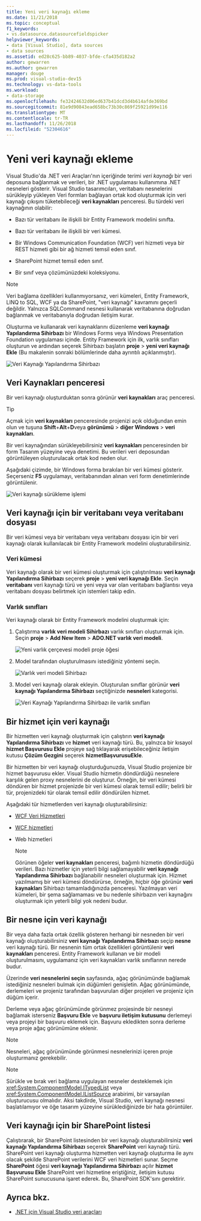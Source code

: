 ```yaml
---
title: Yeni veri kaynağı ekleme
ms.date: 11/21/2018
ms.topic: conceptual
f1_keywords:
- vs.datasource.datasourcefieldspicker
helpviewer_keywords:
- data [Visual Studio], data sources
- data sources
ms.assetid: ed28c625-bb89-4037-bfde-cfa435d182a2
author: gewarren
ms.author: gewarren
manager: douge
ms.prod: visual-studio-dev15
ms.technology: vs-data-tools
ms.workload:
- data-storage
ms.openlocfilehash: fe32424632d06ed637b41dcd3d4b614afde369bd
ms.sourcegitcommit: 81e9d90843ead658bc73b30c869f25921d99e116
ms.translationtype: MT
ms.contentlocale: tr-TR
ms.lasthandoff: 11/26/2018
ms.locfileid: "52304616"
---
```

# <a name="add-new-data-sources"></a>Yeni veri kaynağı ekleme

Visual Studio'da .NET veri Araçları'nın içeriğinde terimi *veri kaynağı* bir veri deposuna bağlanmak ve verileri, bir .NET uygulaması kullanımına .NET nesneleri gösterir. Visual Studio tasarımcıları, veritabanı nesnelerini sürükleyip yükleyen Veri formları bağlayan ortak kod oluşturmak için veri kaynağı çıkışını tüketebileceği **veri kaynakları** penceresi. Bu türdeki veri kaynağının olabilir:

- Bazı tür veritabanı ile ilişkili bir Entity Framework modelini sınıfta.

- Bazı tür veritabanı ile ilişkili bir veri kümesi.

- Bir Windows Communication Foundation (WCF) veri hizmeti veya bir REST hizmeti gibi bir ağ hizmeti temsil eden sınıf.

- SharePoint hizmet temsil eden sınıf.

- Bir sınıf veya çözümünüzdeki koleksiyonu.

> [!NOTE]
> Veri bağlama özellikleri kullanmıyorsanız, veri kümeleri, Entity Framework, LINQ to SQL, WCF ya da SharePoint, "veri kaynağı" kavramını geçerli değildir. Yalnızca SQLCommand nesnesi kullanarak veritabanına doğrudan bağlanmak ve veritabanıyla doğrudan iletişim kurar.

Oluşturma ve kullanarak veri kaynaklarını düzenleme **veri kaynağı Yapılandırma Sihirbazı** bir Windows Forms veya Windows Presentation Foundation uygulaması içinde. Entity Framework için ilk, varlık sınıfları oluşturun ve ardından seçerek Sihirbazı başlatın **proje** > **yeni veri kaynağı Ekle** (Bu makalenin sonraki bölümlerinde daha ayrıntılı açıklanmıştır).

![Veri Kaynağı Yapılandırma Sihirbazı](../data-tools/media/data-source-configuration-wizard.png)

## <a name="data-sources-window"></a>Veri Kaynakları penceresi

Bir veri kaynağı oluşturduktan sonra görünür **veri kaynakları** araç penceresi.

> [!TIP]
> Açmak için **veri kaynakları** penceresinde projenizi açık olduğundan emin olun ve tuşuna **Shift**+**Alt**+**D**veya **görünümü** > **diğer Windows** > **veri kaynakları**.

Bir veri kaynağından sürükleyebilirsiniz **veri kaynakları** penceresinden bir form Tasarım yüzeyine veya denetimi. Bu verileri veri deposundan görüntüleyen oluşturulacak ortak kod neden olur.

Aşağıdaki çizimde, bir Windows forma bırakılan bir veri kümesi gösterir. Seçerseniz **F5** uygulamayı, veritabanından alınan veri form denetimlerinde görüntülenir.

![Veri kaynağı sürükleme işlemi](../data-tools/media/raddata-data-source-drag-operation.png)

## <a name="data-source-for-a-database-or-a-database-file"></a>Veri kaynağı için bir veritabanı veya veritabanı dosyası

Bir veri kümesi veya bir veritabanı veya veritabanı dosyası için bir veri kaynağı olarak kullanılacak bir Entity Framework modelini oluşturabilirsiniz.

### <a name="dataset"></a>Veri kümesi

Veri kaynağı olarak bir veri kümesi oluşturmak için çalıştırılması **veri kaynağı Yapılandırma Sihirbazı** seçerek **proje** > **yeni veri kaynağı Ekle**. Seçin **veritabanı** veri kaynağı türü ve yeni veya var olan veritabanı bağlantısı veya veritabanı dosyası belirtmek için istemleri takip edin.

### <a name="entity-classes"></a>Varlık sınıfları

Veri kaynağı olarak bir Entity Framework modelini oluşturmak için:

1. Çalıştırma **varlık veri modeli Sihirbazı** varlık sınıfları oluşturmak için. Seçin **proje** > **Add New Item** > **ADO.NET varlık veri modeli**.

   ![Yeni varlık çerçevesi modeli proje öğesi](../data-tools/media/raddata-new-entity-framework-model-project-item.png)

1. Model tarafından oluşturulmasını istediğiniz yöntemi seçin.

   ![Varlık veri modeli Sihirbazı](../data-tools/media/raddata-entity-data-model-wizard.png)

1. Model veri kaynağı olarak ekleyin. Oluşturulan sınıflar görünür **veri kaynağı Yapılandırma Sihirbazı** seçtiğinizde **nesneleri** kategorisi.

   ![Veri Kaynağı Yapılandırma Sihirbazı ile varlık sınıfları](../data-tools/media/raddata-data-source-configuration-wizard-with-entity-classes.png)

## <a name="data-source-for-a-service"></a>Bir hizmet için veri kaynağı

Bir hizmetten veri kaynağı oluşturmak için çalıştırın **veri kaynağı Yapılandırma Sihirbazı** ve **hizmet** veri kaynağı türü. Bu, yalnızca bir kısayol **hizmet Başvurusu Ekle** projeye sağ tıklayarak erişebileceğiniz iletişim kutusu **Çözüm Gezgini** seçerek **hizmetBaşvurusuEkle**.

Bir hizmetten bir veri kaynağı oluşturduğunuzda, Visual Studio projenize bir hizmet başvurusu ekler. Visual Studio hizmetin döndürdüğü nesnelere karşılık gelen proxy nesnelerini de oluşturur. Örneğin, bir veri kümesi döndüren bir hizmet projenizde bir veri kümesi olarak temsil edilir; belirli bir tür, projenizdeki tür olarak temsil edilir döndürülen hizmet.

Aşağıdaki tür hizmetlerden veri kaynağı oluşturabilirsiniz:

- [WCF Veri Hizmetleri](/dotnet/framework/data/wcf/wcf-data-services-overview)

- [WCF hizmetleri](../data-tools/windows-communication-foundation-services-and-wcf-data-services-in-visual-studio.md)

- Web hizmetleri

    > [!NOTE]
    > Görünen öğeler **veri kaynakları** penceresi, bağımlı hizmetin döndürdüğü verileri. Bazı hizmetler için yeterli bilgi sağlamayabilir **veri kaynağı Yapılandırma Sihirbazı** bağlanabilir nesneleri oluşturmak için. Hizmet yazılmamış bir veri kümesi döndürürse, örneğin, hiçbir öğe görünür **veri kaynakları** Sihirbazı tamamladığınızda penceresi. Yazılmayan veri kümeleri, bir şema sağlamaması ve bu nedenle sihirbazın veri kaynağını oluşturmak için yeterli bilgi yok nedeni budur.

## <a name="data-source-for-an-object"></a>Bir nesne için veri kaynağı

Bir veya daha fazla ortak özellik gösteren herhangi bir nesneden bir veri kaynağı oluşturabilirsiniz **veri kaynağı Yapılandırma Sihirbazı** seçip **nesne** veri kaynağı türü. Bir nesnenin tüm ortak özellikleri görüntülenir **veri kaynakları** penceresi. Entity Framework kullanan ve bir modeli oluşturulmasını, uygulamanız için veri kaynakları varlık sınıflarının nerede budur.

Üzerinde **veri nesnelerini seçin** sayfasında, ağaç görünümünde bağlamak istediğiniz nesneleri bulmak için düğümleri genişletin. Ağaç görünümünde, derlemeleri ve projeniz tarafından başvurulan diğer projeleri ve projeniz için düğüm içerir.

Derleme veya ağaç görünümünde görünmez projesinde bir nesneyi bağlamak isterseniz **Başvuru Ekle** ve **başvuru iletişim kutusunu** derlemeyi veya projeyi bir başvuru eklemek için. Başvuru ekledikten sonra derleme veya proje ağaç görünümüne eklenir.

> [!NOTE]
> Nesneleri, ağaç görünümünde görünmesi nesnelerinizi içeren proje oluşturmanız gerekebilir.

> [!NOTE]
> Sürükle ve bırak veri bağlama uygulayan nesneler desteklemek için <xref:System.ComponentModel.ITypedList> veya <xref:System.ComponentModel.IListSource> arabirimi, bir varsayılan oluşturucusu olmalıdır. Aksi takdirde, Visual Studio, veri kaynağı nesnesi başlatılamıyor ve öğe tasarım yüzeyine sürüklediğinizde bir hata görüntüler.

## <a name="data-source-for-a-sharepoint-list"></a>Veri kaynağı için bir SharePoint listesi

Çalıştırarak, bir SharePoint listesinden bir veri kaynağı oluşturabilirsiniz **veri kaynağı Yapılandırma Sihirbazı** seçerek **SharePoint** veri kaynağı türü. SharePoint veri kaynağı oluşturma hizmetten veri kaynağı oluşturma ile aynı olacak şekilde SharePoint verilerini WCF veri hizmetleri sunar. Seçme **SharePoint** öğesi **veri kaynağı Yapılandırma Sihirbazı** açılır **hizmet Başvurusu Ekle** SharePoint veri hizmetine eriştiğiniz, iletişim kutusu SharePoint sunucusuna işaret ederek. Bu, SharePoint SDK'sını gerektirir.

## <a name="see-also"></a>Ayrıca bkz.

- [.NET için Visual Studio veri araçları](../data-tools/visual-studio-data-tools-for-dotnet.md)